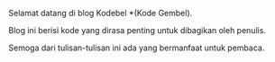 Selamat datang di blog Kodebel *(Kode Gembel).

Blog ini berisi kode yang dirasa penting untuk dibagikan oleh penulis.

Semoga dari tulisan-tulisan ini ada yang bermanfaat untuk pembaca.

